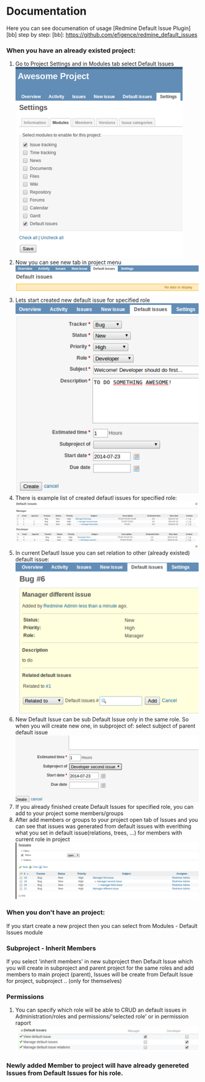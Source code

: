 # Documentation
Here you can see documenation of usage [Redmine Default Issue Plugin][bb] step by step:
[bb]: https://github.com/efigence/redmine_default_issues


### When you have an already existed project:

  1. Go to Project Settings and in Modules tab select Default Issues
   ![](https://raw.githubusercontent.com/efigence/redmine_default_issues_images/master/PIC/Module_in_settings.png)
  2. Now you can see new tab in project menu
   ![](https://raw.githubusercontent.com/efigence/redmine_default_issues_images/master/PIC/empty_list.png)
  3. Lets start created new default issue for specified role
   ![](https://raw.githubusercontent.com/efigence/redmine_default_issues_images/master/PIC/form.png)
  4. There is example list of created defautl issues for specified role:
   ![](https://raw.githubusercontent.com/efigence/redmine_default_issues_images/bfb909c64fe60992ee1c74765ebd41b4ab48d5db/PIC/list_of_issues.png)
  5. In current Defautl Issue you can set relation to other (already existed) default issue:
   ![](https://raw.githubusercontent.com/efigence/redmine_default_issues_images/master/PIC/relation.png)
  6. New Default Issue can be sub Default Issue only in the same role. So when you will create new one, in subproject of: select subject of parent default issue
  ![](https://raw.githubusercontent.com/efigence/redmine_default_issues_images/master/PIC/subdefaultissue.png)
  7. If you already finished create Default Issues for specified role, you can add to your project some members/groups 
  8. After add members or groups to your project open tab of Issues and you can see that issues was generated from default issues with everithing what you set in default issue(relations, trees, ...) for members with current role in project
   ![](https://raw.githubusercontent.com/efigence/redmine_default_issues_images/master/PIC/issue_list1.png)


### When you don't have an project: 
 If you start create a new project then you can select from Modules - Default Issues module

### Subproject - Inherit Members
  If you select 'inherit members' in new subproject then Default Issue which you will create in subproject and parent project for the same roles and add members to main project (parent), Issues will be create from Default Issue for project, subproject .. (only for themselves)

###  Permissions 
  1. You can specify which role will be able to CRUD an default issues in Administration/roles and permissions/'selected role' or in permission raport
  ![](https://raw.githubusercontent.com/efigence/redmine_default_issues_images/master/PIC/permission_raport_with_DF.png)

### Newly added Member to project will have already genereted Issues from Default Issues for his role.
